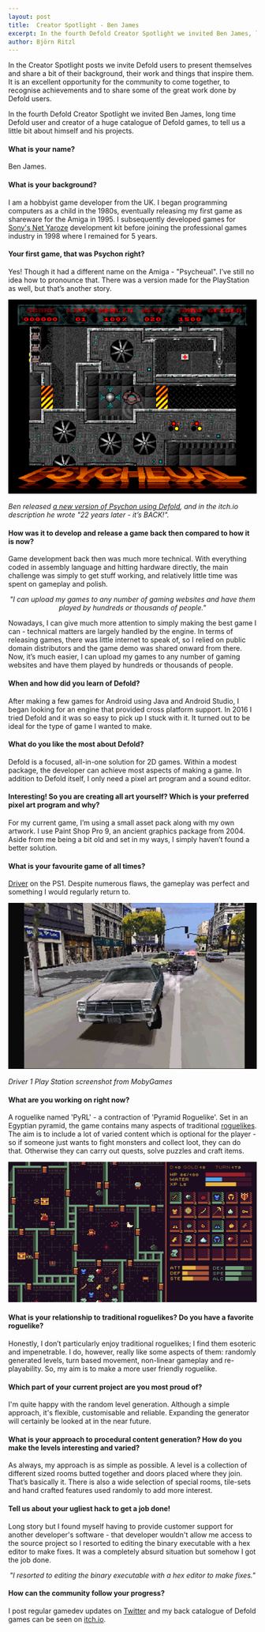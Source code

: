 ```yaml
---
layout: post
title:  Creator Spotlight - Ben James
excerpt: In the fourth Defold Creator Spotlight we invited Ben James, long time Defold user and creator of a huge catalogue of Defold games, to tell us a little bit about himself and his projects.
author: Björn Ritzl
---
```


In the Creator Spotlight posts we invite Defold users to present themselves and share a bit of their background, their work and things that inspire them. It is an excellent opportunity for the community to come together, to recognise achievements and to share some of the great work done by Defold users.

In the fourth Defold Creator Spotlight we invited Ben James, long time Defold user and creator of a huge catalogue of Defold games, to tell us a little bit about himself and his projects.


#### What is your name?
Ben James.

#### What is your background?
I am a hobbyist game developer from the UK. I began programming computers as a child in the 1980s, eventually releasing my first game as shareware for the Amiga in 1995. I subsequently developed games for [Sony's Net Yaroze](https://en.wikipedia.org/wiki/Net_Yaroze) development kit before joining the professional games industry in 1998 where I remained for 5 years.


#### Your first game, that was Psychon right?
Yes! Though it had a different name on the Amiga - "Psycheual". I’ve still no idea how to pronounce that. There was a version made for the PlayStation as well, but that’s another story.

![](/images/posts/developer-spotlight-ben-james/psycheual-amiga.png)

_Ben released [a new version of Psychon using Defold](https://benjames171.itch.io/psychon-2), and in the itch.io description he wrote "22 years later - it’s BACK!"._


#### How was it to develop and release a game back then compared to how it is now?
Game development back then was much more technical. With everything coded in assembly language and hitting hardware directly, the main challenge was simply to get stuff working, and relatively little time was spent on gameplay and polish.

<div align="center"><p><i>"I can upload my games to any number of gaming websites and have them played by hundreds or thousands of people."</i></p></div>

Nowadays, I can give much more attention to simply making the best game I can - technical matters are largely handled by the engine. In terms of releasing games, there was little internet to speak of, so I relied on public domain distributors and the game demo was shared onward from there. Now, it’s much easier, I can upload my games to any number of gaming websites and have them played by hundreds or thousands of people.


#### When and how did you learn of Defold?
After making a few games for Android using Java and Android Studio, I began looking for an engine that provided cross platform support. In 2016 I tried Defold and it was so easy to pick up I stuck with it. It turned out to be ideal for the type of game I wanted to make.


#### What do you like the most about Defold?
Defold is a focused, all-in-one solution for 2D games. Within a modest package, the developer can achieve most aspects of making a game. In addition to Defold itself, I only need a pixel art program and a sound editor.


#### Interesting! So you are creating all art yourself? Which is your preferred pixel art program and why?
For my current game, I’m using a small asset pack along with my own artwork. I use Paint Shop Pro 9, an ancient graphics package from 2004. Aside from me being a bit old and set in my ways, I simply haven’t found a better solution.


#### What is your favourite game of all times?
[Driver](https://www.wikiwand.com/en/Driver_(video_game)) on the PS1. Despite numerous flaws, the gameplay was perfect and something I would regularly return to.

![](/images/posts/developer-spotlight-ben-james/driver-playstation-screenshot.jpg)

_Driver 1 Play Station screenshot from MobyGames_


#### What are you working on right now?
A roguelike named 'PyRL' - a contraction of 'Pyramid Roguelike'. Set in an Egyptian pyramid, the game contains many aspects of traditional [roguelikes](http://roguebasin.com/). The aim is to include a lot of varied content which is optional for the player - so if someone just wants to fight monsters and collect loot, they can do that. Otherwise they can carry out quests, solve puzzles and craft items.

![](/images/posts/developer-spotlight-ben-james/pyrl-wip.png)


#### What is your relationship to traditional roguelikes? Do you have a favorite roguelike?
Honestly, I don’t particularly enjoy traditional roguelikes; I find them esoteric and impenetrable. I do, however, really like some aspects of them: randomly generated levels, turn based movement, non-linear gameplay and re-playability. So, my aim is to make a more user friendly roguelike.


#### Which part of your current project are you most proud of?
I'm quite happy with the random level generation. Although a simple approach, it's flexible, customisable and reliable. Expanding the generator will certainly be looked at in the near future.


#### What is your approach to procedural content generation? How do you make the levels interesting and varied?
As always, my approach is as simple as possible. A level is a collection of different sized rooms butted together and doors placed where they join. That’s basically it. There is also a wide selection of special rooms, tile-sets and hand crafted features used randomly to add more interest.


#### Tell us about your ugliest hack to get a job done!
Long story but I found myself having to provide customer support for another developer's software - that developer wouldn't allow me access to the source project so I resorted to editing the binary executable with a hex editor to make fixes. It was a completely absurd situation but somehow I got the job done.

<div align="center"><p><i>"I resorted to editing the binary executable with a hex editor to make fixes."</i></p></div>


#### How can the community follow your progress?
I post regular gamedev updates on [Twitter](https://twitter.com/benjames171) and my back catalogue of Defold games can be seen on [itch.io](https://benjames171.itch.io).
